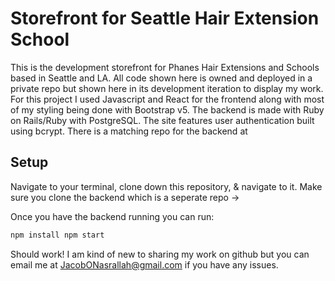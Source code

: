 # Storefront for Seattle Hair Extension School 

This is the development storefront for Phanes Hair Extensions and Schools based in Seattle and LA. All code shown here is owned and deployed in a private repo but shown here in its development iteration to display my work. For this project I used Javascript and React for the frontend along with most of my styling being done with Bootstrap v5. The backend is made with Ruby on Rails/Ruby with PostgreSQL. The site features user authentication built using bcrypt. There is a matching repo for the backend at 

## Setup

Navigate to your terminal, clone down this repository, & navigate to it. Make sure you clone the backend which is a seperate repo -> 

Once you have the backend running you can run:

```bash
npm install npm start
```

Should work! I am kind of new to sharing my work on github but you can email me at JacobONasrallah@gmail.com if you have any issues.


